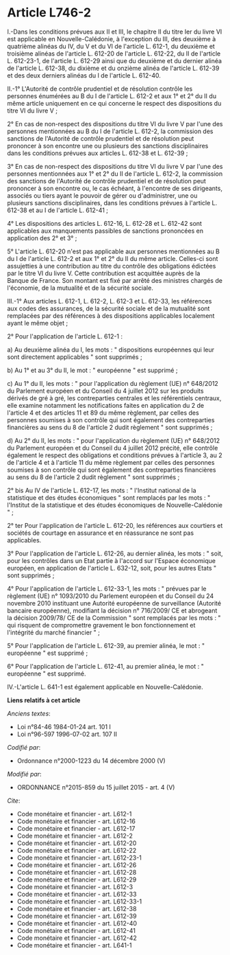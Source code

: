 # Article L746-2

I.-Dans les conditions prévues aux II et III, le chapitre II du titre Ier du livre VI est applicable en Nouvelle-Calédonie, à
l'exception du III, des deuxième à quatrième alinéas du IV, du V et du VI de l'article L. 612-1,  du deuxième et troisième
alinéas de l'article L. 612-20 de l'article L. 612-22, du II de l'article L. 612-23-1, de l'article L. 612-29 ainsi que du
deuxième et du dernier alinéa de l'article L. 612-38, du dixième et du onzième alinéa de l'article L. 612-39 et des deux
derniers alinéas du I de l'article L. 612-40. 

II.-1° L'Autorité de contrôle prudentiel et de résolution contrôle les personnes énumérées au B du I de l'article L. 612-2 et
aux 1° et 2° du II du même article uniquement en ce qui concerne le respect des dispositions du titre VI du livre V ; 

2° En cas de non-respect des dispositions du titre VI du livre V par l'une des personnes mentionnées au B du I de l'article
L. 612-2, la commission des sanctions de l'Autorité de contrôle prudentiel et de résolution peut prononcer à son encontre une
ou plusieurs des sanctions disciplinaires dans les conditions prévues aux articles L. 612-38 et L. 612-39 ; 

3° En cas de non-respect des dispositions du titre VI du livre V par l'une des personnes mentionnées aux 1° et 2° du II de
l'article L. 612-2, la commission des sanctions de l'Autorité de contrôle prudentiel et de résolution peut prononcer à son
encontre ou, le cas échéant, à l'encontre de ses dirigeants, associés ou tiers ayant le pouvoir de gérer ou d'administrer,
une ou plusieurs sanctions disciplinaires, dans les conditions prévues à l'article L. 612-38 et au I de l'article L.
612-41 ; 

4° Les dispositions des articles L. 612-16, L. 612-28 et L. 612-42 sont applicables aux manquements passibles de sanctions
prononcées en application des 2° et 3° ; 

5°  L'article L. 612-20 n'est pas applicable aux personnes mentionnées au B du I de l'article L. 612-2 et aux 1° et 2° du II
du même article. Celles-ci sont assujetties à une contribution au titre du contrôle des obligations édictées par le titre VI
du livre V. Cette contribution est acquittée auprès de la Banque de France. Son montant est fixé par arrêté des ministres
chargés de l'économie, de la mutualité et de la sécurité sociale. 

III.-1° Aux articles L. 612-1, L. 612-2, L. 612-3 et L. 612-33, les références aux codes des assurances, de la sécurité
sociale et de la mutualité sont remplacées par des références à des dispositions applicables localement ayant le même
objet ; 

2° Pour l'application de l'article L. 612-1 : 

a) Au deuxième alinéa du I, les mots : " dispositions européennes qui leur sont directement applicables " sont supprimés ; 

b) Au 1° et au 3° du II, le mot : " européenne " est supprimé ; 

c) Au 1° du II, les mots : " pour l'application du règlement (UE) n° 648/2012 du Parlement européen et du Conseil du 4
juillet 2012 sur les produits dérivés de gré à gré, les contreparties centrales et les référentiels centraux, elle examine
notamment les notifications faites en application du 2 de l'article 4 et des articles 11 et 89 du même règlement, par celles
des personnes soumises à son contrôle qui sont également des contreparties financières au sens du 8 de l'article 2 dudit
règlement " sont supprimés ; 

d) Au 2° du II, les mots : " pour l'application du règlement (UE) n° 648/2012 du Parlement européen et du Conseil du 4
juillet 2012 précité, elle contrôle également le respect des obligations et conditions prévues à l'article 3, au 2 de
l'article 4 et à l'article 11 du même règlement par celles des personnes soumises à son contrôle qui sont également des
contreparties financières au sens du 8 de l'article 2 dudit règlement " sont supprimés ; 

2° bis Au IV de l'article L. 612-17, les mots : " l'Institut national de la statistique et des études économiques " sont
remplacés par les mots : " l'Institut de la statistique et des études économiques de Nouvelle-Calédonie " ; 

2° ter Pour l'application de l'article L. 612-20, les références aux courtiers et sociétés de courtage en assurance et en
réassurance ne sont pas applicables. 

3° Pour l'application de l'article L. 612-26, au dernier alinéa, les mots : " soit, pour les contrôles dans un Etat partie à
l'accord sur l'Espace économique européen, en application de l'article L. 632-12, soit, pour les autres Etats " sont
supprimés ; 

4° Pour l'application de l'article L. 612-33-1, les mots : " prévues par le règlement (UE) n° 1093/2010 du Parlement européen
et du Conseil du 24 novembre 2010 instituant une Autorité européenne de surveillance (Autorité bancaire européenne),
modifiant la décision n° 716/2009/ CE et abrogeant la décision 2009/78/ CE de la Commission " sont remplacés par les mots : "
qui risquent de compromettre gravement le bon fonctionnement et l'intégrité du marché financier " ; 

5° Pour l'application de l'article L. 612-39, au premier alinéa, le mot : " européenne " est supprimé ; 

6° Pour l'application de l'article L. 612-41, au premier alinéa, le mot : " européenne " est supprimé. 

IV.-L'article L. 641-1 est également applicable en Nouvelle-Calédonie.

**Liens relatifs à cet article**

_Anciens textes_:

  - Loi n°84-46 1984-01-24 art. 101 I
  - Loi n°96-597 1996-07-02 art. 107 II

_Codifié par_:

  - Ordonnance n°2000-1223 du 14 décembre 2000 (V)

_Modifié par_:

  - ORDONNANCE n°2015-859 du 15 juillet 2015 - art. 4 (V)

_Cite_:

  - Code monétaire et financier - art. L612-1
  - Code monétaire et financier - art. L612-16
  - Code monétaire et financier - art. L612-17
  - Code monétaire et financier - art. L612-2
  - Code monétaire et financier - art. L612-20
  - Code monétaire et financier - art. L612-22
  - Code monétaire et financier - art. L612-23-1
  - Code monétaire et financier - art. L612-26
  - Code monétaire et financier - art. L612-28
  - Code monétaire et financier - art. L612-29
  - Code monétaire et financier - art. L612-3
  - Code monétaire et financier - art. L612-33
  - Code monétaire et financier - art. L612-33-1
  - Code monétaire et financier - art. L612-38
  - Code monétaire et financier - art. L612-39
  - Code monétaire et financier - art. L612-40
  - Code monétaire et financier - art. L612-41
  - Code monétaire et financier - art. L612-42
  - Code monétaire et financier - art. L641-1
